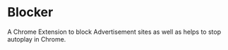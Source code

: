 # Blocker
A Chrome Extension to block Advertisement sites as well as helps to stop autoplay in Chrome.
